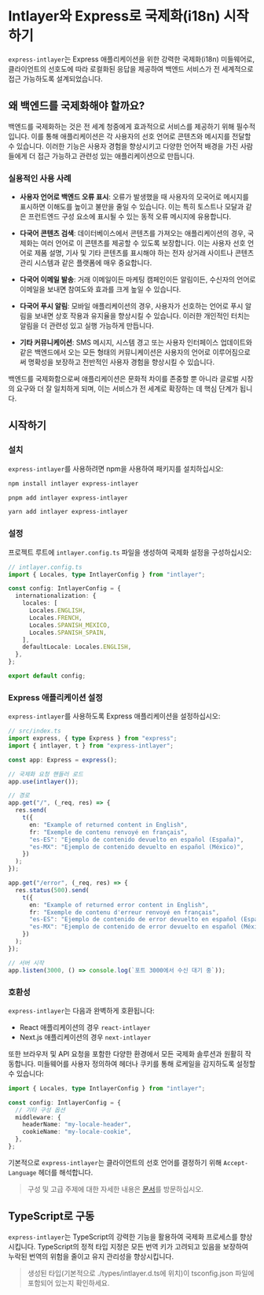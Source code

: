 # Intlayer와 Express로 국제화(i18n) 시작하기

`express-intlayer`는 Express 애플리케이션을 위한 강력한 국제화(i18n) 미들웨어로, 클라이언트의 선호도에 따라 로컬화된 응답을 제공하여 백엔드 서비스가 전 세계적으로 접근 가능하도록 설계되었습니다.

## 왜 백엔드를 국제화해야 할까요?

백엔드를 국제화하는 것은 전 세계 청중에게 효과적으로 서비스를 제공하기 위해 필수적입니다. 이를 통해 애플리케이션은 각 사용자의 선호 언어로 콘텐츠와 메시지를 전달할 수 있습니다. 이러한 기능은 사용자 경험을 향상시키고 다양한 언어적 배경을 가진 사람들에게 더 접근 가능하고 관련성 있는 애플리케이션으로 만듭니다.

### 실용적인 사용 사례

- **사용자 언어로 백엔드 오류 표시**: 오류가 발생했을 때 사용자의 모국어로 메시지를 표시하면 이해도를 높이고 불만을 줄일 수 있습니다. 이는 특히 토스트나 모달과 같은 프런트엔드 구성 요소에 표시될 수 있는 동적 오류 메시지에 유용합니다.

- **다국어 콘텐츠 검색**: 데이터베이스에서 콘텐츠를 가져오는 애플리케이션의 경우, 국제화는 여러 언어로 이 콘텐츠를 제공할 수 있도록 보장합니다. 이는 사용자 선호 언어로 제품 설명, 기사 및 기타 콘텐츠를 표시해야 하는 전자 상거래 사이트나 콘텐츠 관리 시스템과 같은 플랫폼에 매우 중요합니다.

- **다국어 이메일 발송**: 거래 이메일이든 마케팅 캠페인이든 알림이든, 수신자의 언어로 이메일을 보내면 참여도와 효과를 크게 높일 수 있습니다.

- **다국어 푸시 알림**: 모바일 애플리케이션의 경우, 사용자가 선호하는 언어로 푸시 알림을 보내면 상호 작용과 유지율을 향상시킬 수 있습니다. 이러한 개인적인 터치는 알림을 더 관련성 있고 실행 가능하게 만듭니다.

- **기타 커뮤니케이션**: SMS 메시지, 시스템 경고 또는 사용자 인터페이스 업데이트와 같은 백엔드에서 오는 모든 형태의 커뮤니케이션은 사용자의 언어로 이루어짐으로써 명확성을 보장하고 전반적인 사용자 경험을 향상시킬 수 있습니다.

백엔드를 국제화함으로써 애플리케이션은 문화적 차이를 존중할 뿐 아니라 글로벌 시장의 요구와 더 잘 일치하게 되며, 이는 서비스가 전 세계로 확장하는 데 핵심 단계가 됩니다.

## 시작하기

### 설치

`express-intlayer`를 사용하려면 npm을 사용하여 패키지를 설치하십시오:

```bash
npm install intlayer express-intlayer
```

```bash
pnpm add intlayer express-intlayer
```

```bash
yarn add intlayer express-intlayer
```

### 설정

프로젝트 루트에 `intlayer.config.ts` 파일을 생성하여 국제화 설정을 구성하십시오:

```typescript
// intlayer.config.ts
import { Locales, type IntlayerConfig } from "intlayer";

const config: IntlayerConfig = {
  internationalization: {
    locales: [
      Locales.ENGLISH,
      Locales.FRENCH,
      Locales.SPANISH_MEXICO,
      Locales.SPANISH_SPAIN,
    ],
    defaultLocale: Locales.ENGLISH,
  },
};

export default config;
```

### Express 애플리케이션 설정

`express-intlayer`를 사용하도록 Express 애플리케이션을 설정하십시오:

```typescript
// src/index.ts
import express, { type Express } from "express";
import { intlayer, t } from "express-intlayer";

const app: Express = express();

// 국제화 요청 핸들러 로드
app.use(intlayer());

// 경로
app.get("/", (_req, res) => {
  res.send(
    t({
      en: "Example of returned content in English",
      fr: "Exemple de contenu renvoyé en français",
      "es-ES": "Ejemplo de contenido devuelto en español (España)",
      "es-MX": "Ejemplo de contenido devuelto en español (México)",
    })
  );
});

app.get("/error", (_req, res) => {
  res.status(500).send(
    t({
      en: "Example of returned error content in English",
      fr: "Exemple de contenu d'erreur renvoyé en français",
      "es-ES": "Ejemplo de contenido de error devuelto en español (España)",
      "es-MX": "Ejemplo de contenido de error devuelto en español (México)",
    })
  );
});

// 서버 시작
app.listen(3000, () => console.log(`포트 3000에서 수신 대기 중`));
```

### 호환성

`express-intlayer`는 다음과 완벽하게 호환됩니다:

- React 애플리케이션의 경우 `react-intlayer`
- Next.js 애플리케이션의 경우 `next-intlayer`

또한 브라우저 및 API 요청을 포함한 다양한 환경에서 모든 국제화 솔루션과 원활히 작동합니다. 미들웨어를 사용자 정의하여 헤더나 쿠키를 통해 로케일을 감지하도록 설정할 수 있습니다:

```typescript
import { Locales, type IntlayerConfig } from "intlayer";

const config: IntlayerConfig = {
  // 기타 구성 옵션
  middleware: {
    headerName: "my-locale-header",
    cookieName: "my-locale-cookie",
  },
};
```

기본적으로 `express-intlayer`는 클라이언트의 선호 언어를 결정하기 위해 `Accept-Language` 헤더를 해석합니다.

> 구성 및 고급 주제에 대한 자세한 내용은 [문서](https://github.com/aymericzip/intlayer/blob/main/docs/ko/configuration.md)를 방문하십시오.

## TypeScript로 구동

`express-intlayer`는 TypeScript의 강력한 기능을 활용하여 국제화 프로세스를 향상시킵니다. TypeScript의 정적 타입 지정은 모든 번역 키가 고려되고 있음을 보장하여 누락된 번역의 위험을 줄이고 유지 관리성을 향상시킵니다.

> 생성된 타입(기본적으로 ./types/intlayer.d.ts에 위치)이 tsconfig.json 파일에 포함되어 있는지 확인하세요.
